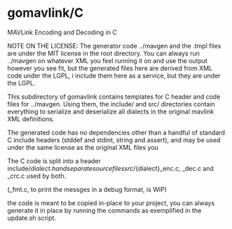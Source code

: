 # gomavlink/C
MAVLink Encoding and Decoding in C

NOTE ON THE LICENSE: 
The generator code ../mavgen and the .tmpl files are under the MIT license in the root directory.
You can always run ../mavgen on whatever XML you feel running it on and use the output however you see fit, but 
the generated files here are derived from XML code under the LGPL, i include them here as a service, but they are under the LGPL.

This subdirectory of gomavlink contains templates for C header and code files for ../mavgen.
Using them, the include/ and src/ directories contain everything to serialize and deserialize
all dialects in the original mavlink XML definitions.

The generated code has no dependencies other than a handful of standard C include headers (stddef and stdint, string and assert), and may be used under the same license as the original XML files you 

The C code is split into a header include/${dialect}.h and separate source files src/${dialect}_enc.c, _dec.c and _crc.c used by both.

(_fmt.c, to print the messges in a debug format, is WIP)


the code is meant to be copied in-place to your project, you can always generate it in place by running the commands as exemplified in the update.sh script.





